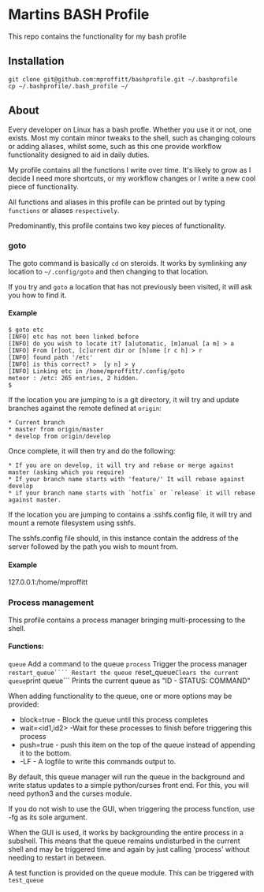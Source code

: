 # Martins BASH Profile
This repo contains the functionality for my bash profile

## Installation
    git clone git@github.com:mproffitt/bashprofile.git ~/.bashprofile
    cp ~/.bashprofile/.bash_profile ~/

## About
Every developer on Linux has a bash profle. Whether you use it or not, one exists. Most my contain minor tweaks to the
shell, such as changing colours or adding aliases, whilst some, such as this one provide workflow functionality designed
to aid in daily duties.

My profile contains all the functions I write over time. It's likely to grow as I decide I need more shortcuts, or my
workflow changes or I write a new cool piece of functionality.

All functions and aliases in this profile can be printed out by typing ```functions``` or aliases ```respectively```.

Predominantly, this profile contains two key pieces of functionality.

### goto
The goto command is basically ```cd``` on steroids. It works by symlinking any location to ```~/.config/goto``` and then
changing to that location.

If you try and ```goto``` a location that has not previously been visited, it will ask you how to find it.

#### Example

    $ goto etc
    [INFO] etc has not been linked before
    [INFO] do you wish to locate it? [a]utomatic, [m]anual [a m] > a
    [INFO] From [r]oot, [c]urrent dir or [h]ome [r c h] > r
    [INFO] found path '/etc'
    [INFO] is this correct? >  [y n] > y
    [INFO] Linking etc in /home/mproffitt/.config/goto
    meteor : /etc: 265 entries, 2 hidden.
    $

If the location you are jumping to is a git directory, it will try and update branches against the remote defined at
```origin```:

    * Current branch
    * master from origin/master
    * develop from origin/develop

Once complete, it will then try and do the following:

    * If you are on develop, it will try and rebase or merge against master (asking which you require)
    * If your branch name starts with 'feature/' It will rebase against develop
    * if your branch name starts with `hotfix` or `release` it will rebase against master.

If the location you are jumping to contains a .sshfs.config file, it will try and mount a remote filesystem using sshfs.

The sshfs.config file should, in this instance contain the address of the server followed by the path you wish to mount
from.

#### Example
127.0.0.1:/home/mproffitt

### Process management
This profile contains a process manager bringing multi-processing to the shell.

#### Functions:
```queue``` Add a command to the queue
```process``` Trigger the process manager
```restart_queue```` Restart the queue
```reset_queue``` Clears the current queue
```print queue``` Prints the current queue as "ID - STATUS: COMMAND"

When adding functionality to the queue, one or more options may be provided:

* block=true - Block the queue until this process completes
* wait=<id1,id2> -Wait for these processes to finish before triggering this process
* push=true - push this item on the top of the queue instead of appending it to the bottom.
* -LF <filename> - A logfile to write this commands output to.

By default, this queue manager will run the queue in the background and write status updates to a simple python/curses
front end. For this, you will need python3 and the curses module.

If you do not wish to use the GUI, when triggering the process function, use -fg as its sole argument.

When the GUI is used, it works by backgrounding the entire process in a subshell.  This means that the queue remains
undisturbed in the current shell and may be triggered time and again by just calling 'process' without needing to
restart in between.

A test function is provided on the queue module. This can be triggered with `test_queue`

